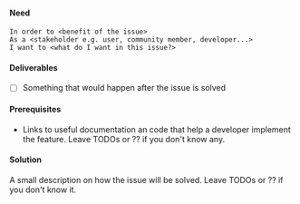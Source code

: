 #### Need
```gherkin
In order to <benefit of the issue>
As a <stakeholder e.g. user, community member, developer...>
I want to <what do I want in this issue?>
```

#### Deliverables
- [ ] Something that would happen after the issue is solved

#### Prerequisites
- Links to useful documentation an code that help a developer implement the feature. Leave TODOs or ?? if you don't know any.

#### Solution
A small description on how the issue will be solved. Leave TODOs or ?? if you don't know it.
